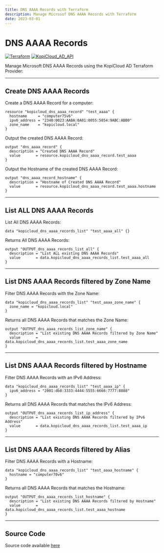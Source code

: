 ```yaml
---
title: DNS AAAA Records with Terraform
description: Manage Microsof DNS AAAA Records with Terraform
date: 2023-03-01
---
```


# DNS AAAA Records
[![Terraform](https://img.shields.io/badge/terraform-v1.3+-blue.svg)](https://www.terraform.io/downloads.html) [![KopiCloud_AD_API](https://img.shields.io/badge/kopiCloud_ad-v1.0+-blueviolet.svg)](https://www.kopicloud-ad-api.com)

Manage Microsoft DNS AAAA Records using the KopiCloud AD Terraform Provider:

----

## Create DNS AAAA Records

Create a DNS AAAA Record for a computer:

```
resource "kopicloud_dns_aaaa_record" "test_aaaa" {
  hostname     = "computer75v6"
  ipv6_address = "2340:0023:AABA:0A01:0055:5054:9ABC:ABB0"
  zone_name    = "kopicloud.local"
}
```


Output the created DNS AAAA Record:

```
output "dns_aaaa_record" {
  description = "Created DNS AAAA Record"
  value       = resource.kopicloud_dns_aaaa_record.test_aaaa
}
```


Output the Hostname of the created DNS AAAA Record:

```
output "dns_aaaa_record_hostname" {
  description = "Hostname of Created DNS AAAA Record"
  value       = resource.kopicloud_dns_aaaa_record.test_aaaa.hostname
}
```

----

## List ALL DNS AAAA Records


List All DNS AAAA Records:

```
data "kopicloud_dns_aaaa_records_list" "test_aaaa_all" {}
```


Returns All DNS AAAA Records:

```
output "OUTPUT_dns_aaaa_records_list_all" {
  description = "List ALL existing DNS AAAA Records"
  value       = data.kopicloud_dns_aaaa_records_list.test_aaaa_all
}
```

----


## List DNS AAAA Records filtered by Zone Name


Filter DNS AAAA Records with the Zone Name:

```
data "kopicloud_dns_aaaa_records_list" "test_aaaa_zone_name" {
  zone_name = "kopicloud.local"
}
```


Returns all DNS AAAA Records that matches the Zone Name:

```
output "OUTPUT_dns_aaaa_records_list_zone_name" {
  description = "List existing DNS AAAA Records filtered by Zone Name"
  value       = data.kopicloud_dns_aaaa_records_list.test_aaaa_zone_name
}
```

----

## List DNS AAAA Records filtered by Hostname

Filter DNS AAAA Records with an IPv6 Address:

```
data "kopicloud_dns_aaaa_records_list" "test_aaaa_ip" {
  ipv6_address = "2001:db8:3333:4444:5555:6666:7777:8888"
}
```


Returns all DNS AAAA Records that matches the IPv6 Address:

```
output "OUTPUT_dns_aaaa_records_list_ip_address" {
  description = "List existing DNS AAAA Records filtered by IPv6 Address"
  value       = data.kopicloud_dns_aaaa_records_list.test_aaaa_ip
}
```

----

## List DNS AAAA Records filtered by Alias

Filter DNS AAAA Records with a Hostname:

```
data "kopicloud_dns_aaaa_records_list" "test_aaaa_hostname" {
  hostname = "computer70v6"
}
```


Returns all DNS AAAA Records that matches the Hostname:

```
output "OUTPUT_dns_aaaa_records_list_hostname" {
  description = "List existing DNS AAAA Records filtered by Hostname"
  value       = data.kopicloud_dns_aaaa_records_list.test_aaaa_hostname
}
```

----

## Source Code

Source code available [here](https://github.com/KopiCloud-AD-API/terraform-kopicloud-ad-api-dns-aaaa-records)
